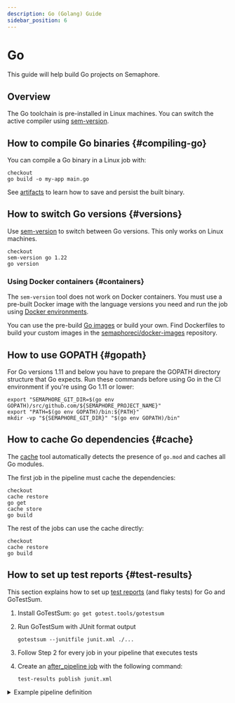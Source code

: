 ```yaml
---
description: Go (Golang) Guide
sidebar_position: 6
---
```


# Go







This guide will help build Go projects on Semaphore.

## Overview

The Go toolchain is pre-installed in Linux machines. You can switch the active compiler using [sem-version](../../reference/toolbox#sem-version).

## How to compile Go binaries {#compiling-go}

You can compile a Go binary in a Linux job with:

```shell
checkout
go build -o my-app main.go
```

See [artifacts](../artifacts) to learn how to save and persist the built binary.

## How to switch Go versions {#versions}

Use [sem-version](../../reference/toolbox#sem-version) to switch between Go versions. This only works on Linux machines.

```shell
checkout
sem-version go 1.22
go version
```

### Using Docker containers {#containers}

The `sem-version` tool does not work on Docker containers. You must use a pre-built Docker image with the language versions you need and run the job using [Docker environments](../../using-semaphore/pipelines#docker-environments).

You can use the pre-build [Go images](../../using-semaphore/optimization/container-registry#go) or build your own. Find Dockerfiles to build your custom images in the [semaphoreci/docker-images](https://github.com/semaphoreci/docker-images) repository.

## How to use GOPATH {#gopath}

For Go versions 1.11 and below you have to prepare the GOPATH directory structure that Go expects. Run these commands before using Go in the CI environment if you're using Go 1.11 or lower:

```shell title="GOPATH setup for Go 1.11 or lower"
export "SEMAPHORE_GIT_DIR=$(go env GOPATH)/src/github.com/${SEMAPHORE_PROJECT_NAME}"
export "PATH=$(go env GOPATH)/bin:${PATH}"
mkdir -vp "${SEMAPHORE_GIT_DIR}" "$(go env GOPATH)/bin"
```

## How to cache Go dependencies {#cache}

The [cache](../../reference/toolbox#cache) tool automatically detects the presence of `go.mod` and caches all Go modules.

The first job in the pipeline must cache the dependencies:

```shell
checkout
cache restore
go get
cache store
go build
```

The rest of the jobs can use the cache directly:

```shell
checkout
cache restore
go build
```

## How to set up test reports {#test-results}

This section explains how to set up [test reports](../../using-semaphore/tests/test-reports) (and flaky tests) for Go and GoTestSum.

<Steps>

1. Install GoTestSum: `go get gotest.tools/gotestsum`
2. Run GoTestSum with JUnit format output

    ```shell
    gotestsum --junitfile junit.xml ./...
    ```

3. Follow Step 2 for every job in your pipeline that executes tests
4. Create an [after_pipeline job](../../using-semaphore/pipelines#after-pipeline-job) with the following command:

    ```shell
    test-results publish junit.xml
    ```

</Steps>

<details>
<summary>Example pipeline definition</summary>
<div>

```yaml title="Using test reports on Go"
- name: Tests
  task:
    prologue:
      commands:
        - checkout
        - sem-version go 1.16
        - go get ./...

    job:
      name: "Tests"
      commands:
        - gotestsum --junitfile junit.xml ./...

    epilogue:
      always:
        commands:
          - test-results publish junit.xml
```

</div>
</details>
